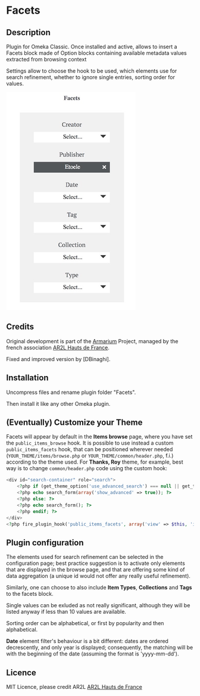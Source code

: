# Facets

## Description

Plugin for Omeka Classic. Once installed and active, allows to insert a Facets block made of Option blocks containing available metadata values extracted from browsing context

Settings allow to choose the hook to be used, which elements use for search refinement, whether to ignore single entries, sorting order for values.

![Facets screenshot](./facets.jpg)

## Credits

Original development is part of the [Armarium](https://www.armarium-hautsdefrance.fr/) Project, managed by the french association [AR2L Hauts de France](http://www.ar2l-hdf.fr/).

Fixed and improved version by [DBinaghi].

## Installation
Uncompress files and rename plugin folder "Facets".

Then install it like any other Omeka plugin.

## (Eventually) Customize your Theme

Facets will appear by default in the <b>Items browse</b> page, where you have set the `public_items_browse` hook. It is possible to use instead a custom `public_items_facets` hook, that can be positioned wherever needed (`YOUR_THEME/items/browse.php` or `YOUR_THEME/common/header.php`, f.i.) according to the theme used. For <b>Thanks, Roy</b> theme, for example, best way is to change `common/header.php` code using the custom hook:
```php
<div id="search-container" role="search">
    <?php if (get_theme_option('use_advanced_search') === null || get_theme_option('use_advanced_search')): ?>
    <?php echo search_form(array('show_advanced' => true)); ?>
    <?php else: ?>
    <?php echo search_form(); ?>
    <?php endif; ?>
</div>
<?php fire_plugin_hook('public_items_facets', array('view' => $this, 'item' => $item)); ?>
```

## Plugin configuration

The elements used for search refinement can be selected in the configuration page; best practice suggestion is to activate only elements that are displayed in the browse page, and that are offering some kind of data aggregation (a unique id would not offer any really useful refinement).

Similarly, one can choose to also include <b>Item Types</b>, <b>Collections</b> and <b>Tags</b> to the facets block.

Single values can be exluded as not really significant, although they will be listed anyway if less than 10 values are available.

Sorting order can be alphabetical, or first by popularity and then alphabetical.

<b>Date</b> element filter's behaviour is a bit different: dates are ordered decrescently, and only year is displayed; consequently, the matching will be with the beginning of the date (assuming the format is 'yyyy-mm-dd').

## Licence
MIT Licence, please credit AR2L [AR2L Hauts de France](http://www.ar2l-hdf.fr/)
